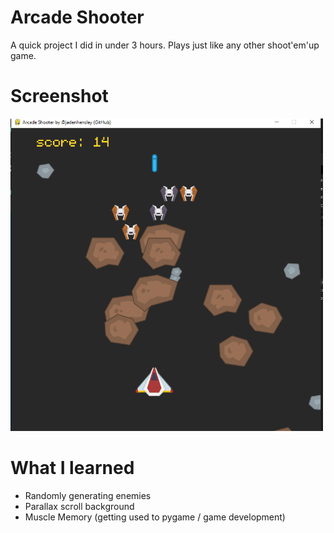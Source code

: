 # Arcade Shooter

A quick project I did in under 3 hours. Plays just like any other shoot'em'up game.

# Screenshot
<img src="https://github.com/jadenhensley/arcade_shooter/blob/main/screenshots/screenshot0.PNG" alt="screenshot" width=500 height=500>


# What I learned

- Randomly generating enemies
- Parallax scroll background
- Muscle Memory (getting used to pygame / game development)
